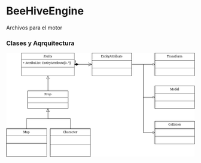 # BeeHiveEngine
Archivos para el motor
### Clases y Aqrquitectura
![Diagrama de Clases](images/classDiag.png)